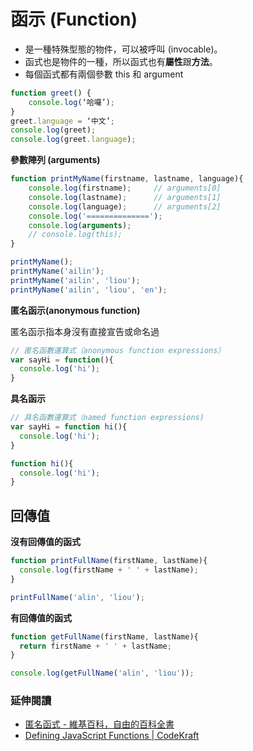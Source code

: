 # 函示 (Function)

<!--* 具有 lexical scooping 的一級函式 (first class) 物件。-->
* 是一種特殊型態的物件，可以被呼叫 (invocable)。
* 函式也是物件的一種，所以函式也有**屬性**跟**方法**。
* 每個函式都有兩個參數 this 和 argument

```js
function greet() {
	console.log(‘哈囉’);
}
greet.language = ‘中文’;
console.log(greet);
console.log(greet.language);
```

**參數陣列 (arguments)**

```js
function printMyName(firstname, lastname, language){
	console.log(firstname);		// arguments[0]
	console.log(lastname);		// arguments[1]
	console.log(language);		// arguments[2]
	console.log('==============');
	console.log(arguments);
	// console.log(this);
}

printMyName();
printMyName('ailin');
printMyName('ailin', 'liou');
printMyName('ailin', 'liou', 'en');
```

**匿名函示(anonymous function)**

匿名函示指本身沒有直接宣告或命名過

```js
// 匿名函數運算式（anonymous function expressions） 
var sayHi = function(){
  console.log('hi');
}
```

<!-- 宣告了一個匿名函數之後，再把這個函數指派給一個變數。 -->

**具名函示**

```js
// 具名函數運算式（named function expressions)
var sayHi = function hi(){
  console.log('hi');
}
```

```js
function hi(){
  console.log('hi');
}
```

## 回傳值

**沒有回傳值的函式**

```js
function printFullName(firstName, lastName){
  console.log(firstName + ' ' + lastName);
}

printFullName('alin', 'liou');
```

**有回傳值的函式**

```js
function getFullName(firstName, lastName){
  return firstName + ' ' + lastName;
}

console.log(getFullName('alin', 'liou'));
```

### 延伸閱讀

* [匿名函式 - 維基百科，自由的百科全書](https://zh.wikipedia.org/wiki/%E5%8C%BF%E5%90%8D%E5%87%BD%E6%95%B0)
* [Defining JavaScript Functions | CodeKraft](https://abdulapopoola.com/2014/04/03/defining-javascript-functions/)